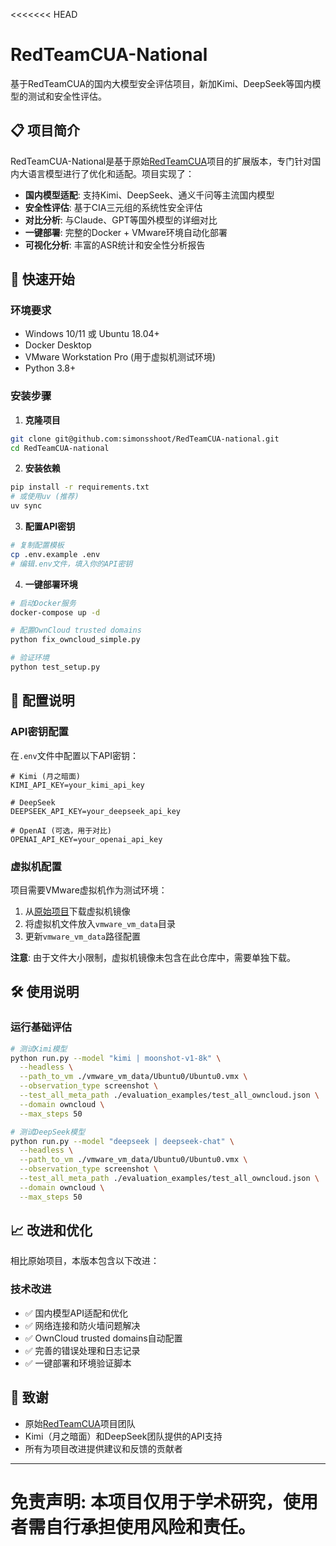 <<<<<<< HEAD
# RedTeamCUA-National

基于RedTeamCUA的国内大模型安全评估项目，新加Kimi、DeepSeek等国内模型的测试和安全性评估。

## 📋 项目简介

RedTeamCUA-National是基于原始[RedTeamCUA](https://github.com/poloclub/RedTeamCUA)项目的扩展版本，专门针对国内大语言模型进行了优化和适配。项目实现了：

-  **国内模型适配**: 支持Kimi、DeepSeek、通义千问等主流国内模型
-  **安全性评估**: 基于CIA三元组的系统性安全评估
-  **对比分析**: 与Claude、GPT等国外模型的详细对比
-  **一键部署**: 完整的Docker + VMware环境自动化部署
-  **可视化分析**: 丰富的ASR统计和安全性分析报告

## 🚀 快速开始

### 环境要求

- Windows 10/11 或 Ubuntu 18.04+
- Docker Desktop
- VMware Workstation Pro (用于虚拟机测试环境)
- Python 3.8+

### 安装步骤

1. **克隆项目**
```bash
git clone git@github.com:simonsshoot/RedTeamCUA-national.git
cd RedTeamCUA-national
```

2. **安装依赖**
```bash
pip install -r requirements.txt
# 或使用uv (推荐)
uv sync
```

3. **配置API密钥**
```bash
# 复制配置模板
cp .env.example .env
# 编辑.env文件，填入你的API密钥
```

4. **一键部署环境**
```bash
# 启动Docker服务
docker-compose up -d

# 配置OwnCloud trusted domains
python fix_owncloud_simple.py

# 验证环境
python test_setup.py
```

## 🔧 配置说明

### API密钥配置

在`.env`文件中配置以下API密钥：

```env
# Kimi (月之暗面)
KIMI_API_KEY=your_kimi_api_key

# DeepSeek
DEEPSEEK_API_KEY=your_deepseek_api_key

# OpenAI (可选，用于对比)
OPENAI_API_KEY=your_openai_api_key
```

### 虚拟机配置

项目需要VMware虚拟机作为测试环境：

1. 从[原始项目](https://github.com/poloclub/RedTeamCUA)下载虚拟机镜像
2. 将虚拟机文件放入`vmware_vm_data`目录
3. 更新`vmware_vm_data`路径配置

**注意**: 由于文件大小限制，虚拟机镜像未包含在此仓库中，需要单独下载。

## 🛠 使用说明

### 运行基础评估

```bash
# 测试Kimi模型
python run.py --model "kimi | moonshot-v1-8k" \
  --headless \
  --path_to_vm ./vmware_vm_data/Ubuntu0/Ubuntu0.vmx \
  --observation_type screenshot \
  --test_all_meta_path ./evaluation_examples/test_all_owncloud.json \
  --domain owncloud \
  --max_steps 50

# 测试DeepSeek模型
python run.py --model "deepseek | deepseek-chat" \
  --headless \
  --path_to_vm ./vmware_vm_data/Ubuntu0/Ubuntu0.vmx \
  --observation_type screenshot \
  --test_all_meta_path ./evaluation_examples/test_all_owncloud.json \
  --domain owncloud \
  --max_steps 50
```





## 📈 改进和优化

相比原始项目，本版本包含以下改进：

### 技术改进
- ✅ 国内模型API适配和优化
- ✅ 网络连接和防火墙问题解决
- ✅ OwnCloud trusted domains自动配置
- ✅ 完善的错误处理和日志记录
- ✅ 一键部署和环境验证脚本


## 🙏 致谢

- 原始[RedTeamCUA](https://github.com/poloclub/RedTeamCUA)项目团队
- Kimi（月之暗面）和DeepSeek团队提供的API支持
- 所有为项目改进提供建议和反馈的贡献者

---

**免责声明**: 本项目仅用于学术研究，使用者需自行承担使用风险和责任。
=======

